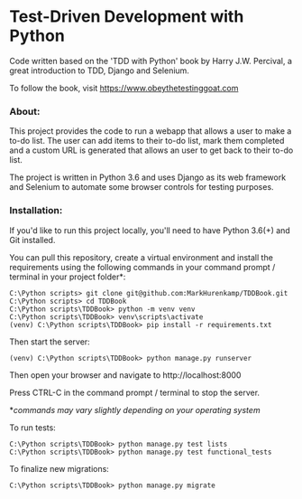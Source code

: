 # Test-Driven Development with Python
Code written based on the 'TDD with Python' book by Harry J.W. Percival, a great introduction to TDD, Django and Selenium. 

To follow the book, visit https://www.obeythetestinggoat.com

### About:
This project provides the code to run a webapp that allows a user to make a to-do list. The user can add items to their to-do list, mark them completed and a custom URL is generated that allows an user to get back to their to-do list. 

The project is written in Python 3.6 and uses Django as its web framework and Selenium to automate some browser controls for testing purposes. 

### Installation:
If you'd like to run this project locally, you'll need to have Python 3.6(+) and Git installed. 

You can pull this repository, create a virtual environment and install the requirements using the following commands in your command prompt / terminal in your project folder*:

```
C:\Python scripts> git clone git@github.com:MarkHurenkamp/TDDBook.git
C:\Python scripts> cd TDDBook
C:\Python scripts\TDDBook> python -m venv venv
C:\Python scripts\TDDBook> venv\scripts\activate
(venv) C:\Python scripts\TDDBook> pip install -r requirements.txt
```

Then start the server:
```
(venv) C:\Python scripts\TDDBook> python manage.py runserver
```

Then open your browser and navigate to http://localhost:8000

Press CTRL-C in the command prompt / terminal to stop the server.

**commands may vary slightly depending on your operating system*

To run tests:
```
C:\Python scripts\TDDBook> python manage.py test lists
C:\Python scripts\TDDBook> python manage.py test functional_tests
```
To finalize new migrations:
```
C:\Python scripts\TDDBook> python manage.py migrate
```